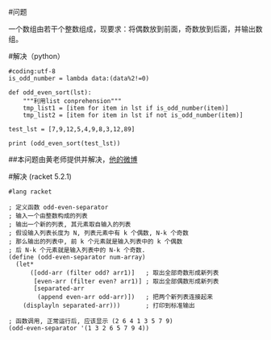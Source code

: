 #问题

一个数组由若干个整数组成，现要求：将偶数放到前面，奇数放到后面，并输出数组。

#解决（python）

    #coding:utf-8
    is_odd_number = lambda data:(data%2!=0)

    def odd_even_sort(lst):
        """利用list conprehension"""
        tmp_list1 = [item for item in lst if is_odd_number(item)]
        tmp_list2 = [item for item in lst if not is_odd_number(item)]

    test_lst = [7,9,12,5,4,9,8,3,12,89]

    print (odd_even_sort(test_lst))

##本问题由黄老师提供并解决，[他的微博](http://weibo.com/qiyeminglu?from=feed&loc=nickname)

#解决 (racket 5.2.1)

```racket
#lang racket

; 定义函数 odd-even-separator
; 输入一个由整数构成的列表
; 输出一个新的列表, 其元素取自输入的列表
; 假设输入列表长度为 N, 列表元素中有 k 个偶数, N-k 个奇数
; 那么输出的列表中, 前 k 个元素就是输入列表中的 k 个偶数
; 后 N-k 个元素就是输入列表中的 N-k 个奇数.
(define (odd-even-separator num-array)
  (let* 
      ([odd-arr (filter odd? arr1)]   ; 取出全部奇数形成新列表
       [even-arr (filter even? arr1)] ; 取出全部偶数形成新列表
       [separated-arr 
        (append even-arr odd-arr)])   ; 把两个新列表连接起来
    (displayln separated-arr)))       ; 打印到标准输出

; 函数调用, 正常运行后, 应该显示 (2 6 4 1 3 5 7 9)
(odd-even-separator '(1 3 2 6 5 7 9 4))

```
